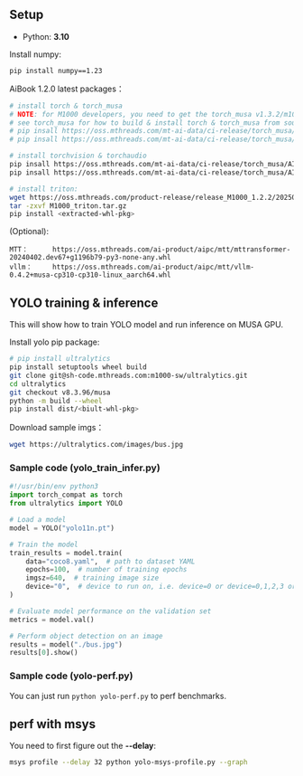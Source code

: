 
## Setup

* Python: **3.10**

Install numpy:
```
pip install numpy==1.23
```

AiBook 1.2.0 latest packages：
```bash
# install torch & torch_musa
# NOTE: for M1000 developers, you need to get the torch_musa v1.3.2/m1000-dev branch and build pip wheel from source.
# see torch_musa for how to build & install torch & torch_musa from source.
# pip insall https://oss.mthreads.com/mt-ai-data/ci-release/torch_musa/AIBook/20250113/torch_musa-1.3.2-cp310-cp310-linux_aarch64.whl
# pip insall https://oss.mthreads.com/mt-ai-data/ci-release/torch_musa/AIBook/20250113/torch-2.2.0-cp310-cp310-linux_aarch64.whl

# install torchvision & torchaudio
pip insall https://oss.mthreads.com/mt-ai-data/ci-release/torch_musa/AIBook/20250113/torchvision-0.17.2+c1d70fe-cp310-cp310-linux_aarch64.whl
pip insall https://oss.mthreads.com/mt-ai-data/ci-release/torch_musa/AIBook/20250113/torchaudio-2.2.2+cefdb36-cp310-cp310-linux_aarch64.whl

# install triton:
wget https://oss.mthreads.com/product-release/release_M1000_1.2.2/20250319/M1000_triton.tar.gz
tar -zxvf M1000_triton.tar.gz
pip install <extracted-whl-pkg>
```

(Optional):

```
MTT：      https://oss.mthreads.com/ai-product/aipc/mtt/mttransformer-20240402.dev67+g1196b79-py3-none-any.whl
vllm：     https://oss.mthreads.com/ai-product/aipc/mtt/vllm-0.4.2+musa-cp310-cp310-linux_aarch64.whl
```

## YOLO training & inference

This will show how to train YOLO model and run inference on MUSA GPU.

Install yolo pip package:

```sh
# pip install ultralytics
pip install setuptools wheel build
git clone git@sh-code.mthreads.com:m1000-sw/ultralytics.git
cd ultralytics
git checkout v8.3.96/musa
python -m build --wheel
pip install dist/<biult-whl-pkg>
```

Download sample imgs：
```sh
wget https://ultralytics.com/images/bus.jpg
```

### Sample code (yolo_train_infer.py)

```py
#!/usr/bin/env python3
import torch_compat as torch
from ultralytics import YOLO

# Load a model
model = YOLO("yolo11n.pt")

# Train the model
train_results = model.train(
    data="coco8.yaml",  # path to dataset YAML
    epochs=100,  # number of training epochs
    imgsz=640,  # training image size
    device="0",  # device to run on, i.e. device=0 or device=0,1,2,3 or device=cpu
)

# Evaluate model performance on the validation set
metrics = model.val()

# Perform object detection on an image
results = model("./bus.jpg")
results[0].show()
```

### Sample code (yolo-perf.py)

You can just run `python yolo-perf.py` to perf benchmarks.

## perf with msys
You need to first figure out the **--delay**:
``` bash
msys profile --delay 32 python yolo-msys-profile.py --graph
```

